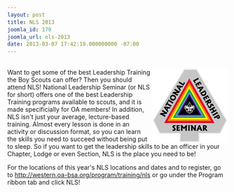```yaml
---
layout: post
title: NLS 2013
joomla_id: 179
joomla_url: nls-2013
date: 2013-03-07 17:42:19.000000000 -07:00
---
```

<p><br /><a href="program/training/nls"><img src="images/logos/national-leadership-seminar@2x.png" alt="" align="right" /></a>Want to get some of the best Leadership Training the Boy Scouts can offer? Then you should attend NLS! National Leadership Seminar (or NLS for short) offers one of the best Leadership Training programs available to scouts, and it is made specificially for OA members! In addition, NLS isn't just your average, lecture-based training. Almost every lesson is done in an activity or discussion format, so you can learn the skills you need to succeed without being put to sleep. So if you want to get the leadership skills to be an officer in your Chapter, Lodge or even Section, NLS is the place you need to be!&nbsp;</p>
<p>For the locations of this year's NLS locations and dates and to register, go to&nbsp;<a href="program/training/nls"></a><a href="program/training/nls">http://western.oa-bsa.org/program/training/nls</a>&nbsp;or go under the Program ribbon tab and click NLS!</p>
